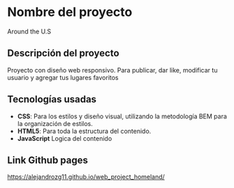 # Nombre del proyecto

Around the U.S

## Descripción del proyecto

Proyecto con diseño web responsivo. Para publicar, dar like, modificar tu usuario y agregar tus lugares favoritos

## Tecnologías usadas

- **CSS**: Para los estilos y diseño visual, utilizando la metodología BEM para la organización de estilos.
- **HTML5**: Para toda la estructura del contenido.
- **JavaScript** Logica del contenido

## Link Github pages

https://alejandrozg11.github.io/web_project_homeland/
